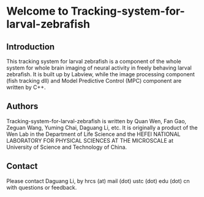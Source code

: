 Welcome to Tracking-system-for-larval-zebrafish
======================
Introduction
------------
This tracking system for larval zebrafish is a component of the whole system for whole brain imaging of neural activity in freely behaving larval zebrafish. It is built up by Labview, while the image processing component (fish tracking dll) and Model Predictive Control (MPC) component are written by C++.

Authors
-------
Tracking-system-for-larval-zebrafish is written by Quan Wen, Fan Gao, Zeguan Wang, Yuming Chai, Daguang Li, etc. It is originally a product of the Wen Lab in the Department of Life Science and the HEFEI NATIONAL LABORATORY FOR PHYSICAL SCIENCES AT THE MICROSCALE at University of Science and Technology of China.

Contact
-------
Please contact Daguang Li, by hrcs (at) mail (dot) ustc (dot) edu (dot) cn with questions or feedback.
